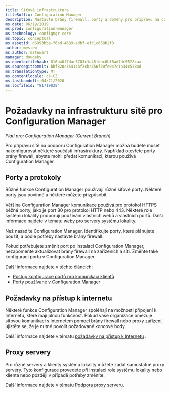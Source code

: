 ```yaml
---
title: Síťová infrastruktura
titleSuffix: Configuration Manager
description: Nastavte brány firewall, porty a domény pro přípravu na Configuration Manager komunikaci.
ms.date: 06/19/2019
ms.prod: configuration-manager
ms.technology: configmgr-core
ms.topic: conceptual
ms.assetid: d6993bba-f6bd-4639-adbf-efc1c638b2f3
author: mestew
ms.author: mstewart
manager: dougeby
ms.openlocfilehash: 816b48f7dac3703c1d45fdbc0bf8ad7dc9528caa
ms.sourcegitcommit: bbf820c35414bf2cba356f30fe047c1a34c5384d
ms.translationtype: MT
ms.contentlocale: cs-CZ
ms.lasthandoff: 04/21/2020
ms.locfileid: "81719838"
---
```

# <a name="network-infrastructure-considerations-for-configuration-manager"></a>Požadavky na infrastrukturu sítě pro Configuration Manager

*Platí pro: Configuration Manager (Current Branch)*

Pro přípravu sítě na podporu Configuration Manager možná budete muset nakonfigurovat některé součásti infrastruktury. Například otevřete porty brány firewall, abyste mohli předat komunikaci, kterou používá Configuration Manager.  

## <a name="ports-and-protocols"></a>Porty a protokoly

Různé funkce Configuration Manager používají různé síťové porty. Některé porty jsou povinné a některé můžete přizpůsobit.

Většina Configuration Manager komunikace používá pro protokol HTTPS běžné porty, jako je port 80 pro protokol HTTP nebo 443. Některé role systému lokality podporují používání vlastních webů a vlastních portů. Další informace najdete v tématu [weby pro servery systému lokality](websites-for-site-system-servers.md).

Než nasadíte Configuration Manager, identifikujte porty, které plánujete použít, a podle potřeby nastavte brány firewall.

Pokud potřebujete změnit port po instalaci Configuration Manager, nezapomeňte aktualizovat brány firewall na zařízeních a síti. Změňte také konfiguraci portu v Configuration Manager.

Další informace najdete v těchto článcích:

- [Postup konfigurace portů pro komunikaci klientů](../../clients/deploy/configure-client-communication-ports.md)
- [Porty používané v Configuration Manager](../hierarchy/ports.md)


## <a name="internet-access-requirements"></a>Požadavky na přístup k internetu

Některé funkce Configuration Manager spoléhají na možnosti připojení k Internetu, které mají plnou funkčnost. Pokud vaše organizace omezuje síťovou komunikaci s Internetem pomocí brány firewall nebo proxy zařízení, ujistěte se, že je nutné povolit požadované koncové body.

Další informace najdete v tématu [požadavky na přístup k Internetu](internet-endpoints.md) .


## <a name="proxy-servers"></a>Proxy servery

Pro různé servery a klienty systému lokality můžete zadat samostatné proxy servery. Tyto konfigurace provedete při instalaci role systému lokality nebo klienta nebo později v případě potřeby změníte.

Další informace najdete v tématu [Podpora proxy serveru](proxy-server-support.md).
